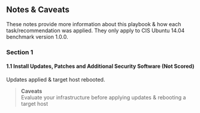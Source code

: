 ## Notes & Caveats
These notes provide more information about this playbook & how each task/recommendation was applied.
They only apply to CIS Ubuntu 14.04 benchmark version 1.0.0.

### Section 1

#### 1.1 Install Updates, Patches and Additional Security Software (Not Scored)

Updates applied & target host rebooted.

> **Caveats**<br/>
> Evaluate your infrastructure before applying updates & rebooting a target host
